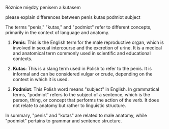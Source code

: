 Różnice między penisem a kutasem

please explain differences between penis kutas podmiot subject



The terms "penis," "kutas," and "podmiot" refer to different concepts, primarily in the context of language and anatomy.

1. **Penis**: This is the English term for the male reproductive organ, which is involved in sexual intercourse and the excretion of urine. It is a medical and anatomical term commonly used in scientific and educational contexts.

2. **Kutas**: This is a slang term used in Polish to refer to the penis. It is informal and can be considered vulgar or crude, depending on the context in which it is used. 

3. **Podmiot**: This Polish word means "subject" in English. In grammatical terms, "podmiot" refers to the subject of a sentence, which is the person, thing, or concept that performs the action of the verb. It does not relate to anatomy but rather to linguistic structure.

In summary, "penis" and "kutas" are related to male anatomy, while "podmiot" pertains to grammar and sentence structure.
